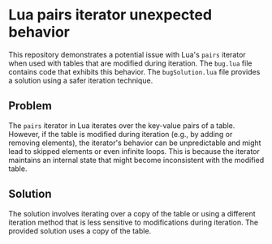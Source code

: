 # Lua pairs iterator unexpected behavior
This repository demonstrates a potential issue with Lua's `pairs` iterator when used with tables that are modified during iteration.  The `bug.lua` file contains code that exhibits this behavior. The `bugSolution.lua` file provides a solution using a safer iteration technique.

## Problem
The `pairs` iterator in Lua iterates over the key-value pairs of a table. However, if the table is modified during iteration (e.g., by adding or removing elements), the iterator's behavior can be unpredictable and might lead to skipped elements or even infinite loops.  This is because the iterator maintains an internal state that might become inconsistent with the modified table.

## Solution
The solution involves iterating over a copy of the table or using a different iteration method that is less sensitive to modifications during iteration. The provided solution uses a copy of the table. 